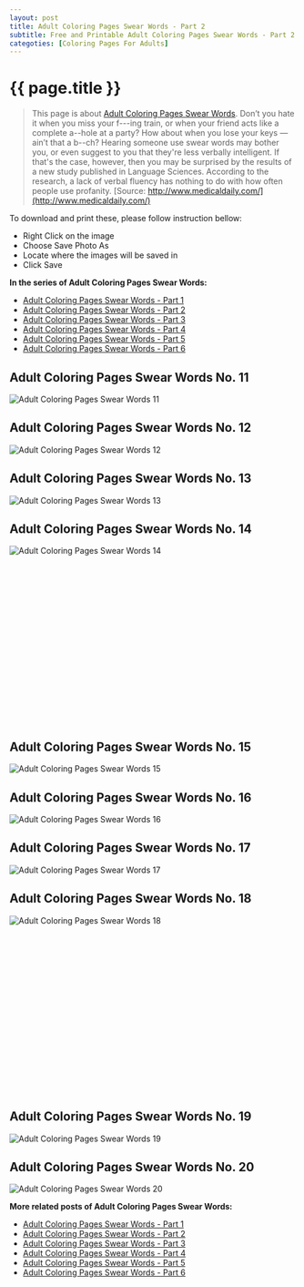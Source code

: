 ```yaml
---
layout: post
title: Adult Coloring Pages Swear Words - Part 2
subtitle: Free and Printable Adult Coloring Pages Swear Words - Part 2
categoties: [Coloring Pages For Adults]
---
```

{{ page.title }}
================
> This page is about [Adult Coloring Pages Swear Words](https://freecoloringpages.github.io/). Don’t you hate it when you miss your f---ing train, or when your friend acts like a complete a--hole at a party? How about when you lose your keys — ain’t that a b--ch? Hearing someone use swear words may bother you, or even suggest to you that they're less verbally intelligent. If that's the case, however, then you may be surprised by the results of a new study published in Language Sciences. According to the research, a lack of verbal fluency has nothing to do with how often people use profanity. [Source: http://www.medicaldaily.com/](http://www.medicaldaily.com/)

To download and print these, please follow instruction bellow:
* Right Click on the image 
* Choose Save Photo As 
* Locate where the images will be saved in 
* Click Save

**In the series of Adult Coloring Pages Swear Words:**

* [Adult Coloring Pages Swear Words - Part 1](https://freecoloringpages.github.io/2017/12/01/Adult-Coloring-Pages-Swear-Words-part-1.html)
* [Adult Coloring Pages Swear Words - Part 2](https://freecoloringpages.github.io/2017/12/01/Adult-Coloring-Pages-Swear-Words-part-2.html)
* [Adult Coloring Pages Swear Words - Part 3](https://freecoloringpages.github.io/2017/12/01/Adult-Coloring-Pages-Swear-Words-part-3.html)
* [Adult Coloring Pages Swear Words - Part 4](https://freecoloringpages.github.io/2017/12/01/Adult-Coloring-Pages-Swear-Words-part-4.html)
* [Adult Coloring Pages Swear Words - Part 5](https://freecoloringpages.github.io/2017/12/01/Adult-Coloring-Pages-Swear-Words-part-5.html)
* [Adult Coloring Pages Swear Words - Part 6](https://freecoloringpages.github.io/2017/12/01/Adult-Coloring-Pages-Swear-Words-part-6.html)

## Adult Coloring Pages Swear Words No. 11
![Adult Coloring Pages Swear Words 11](https://freecoloringpages.github.io/img2/Adult-Coloring-Pages-Swear-Words%20(11).jpg "Adult Coloring Pages Swear Words 11")

## Adult Coloring Pages Swear Words No. 12
![Adult Coloring Pages Swear Words 12](https://freecoloringpages.github.io/img2/Adult-Coloring-Pages-Swear-Words%20(12).jpg "Adult Coloring Pages Swear Words 12")

## Adult Coloring Pages Swear Words No. 13
![Adult Coloring Pages Swear Words 13](https://freecoloringpages.github.io/img2/Adult-Coloring-Pages-Swear-Words%20(13).jpg "Adult Coloring Pages Swear Words 13")

## Adult Coloring Pages Swear Words No. 14
![Adult Coloring Pages Swear Words 14](https://freecoloringpages.github.io/img2/Adult-Coloring-Pages-Swear-Words%20(14).jpg "Adult Coloring Pages Swear Words 14")

<script async src="//pagead2.googlesyndication.com/pagead/js/adsbygoogle.js"></script><!-- Texxtonly --><ins class="adsbygoogle" style="display:inline-block;width:336px;height:280px" data-ad-client="ca-pub-6753140515841889" data-ad-slot="3207852233"></ins><script>(adsbygoogle = window.adsbygoogle || []).push({}); </script>

## Adult Coloring Pages Swear Words No. 15
![Adult Coloring Pages Swear Words 15](https://freecoloringpages.github.io/img2/Adult-Coloring-Pages-Swear-Words%20(15).jpg "Adult Coloring Pages Swear Words 15")

## Adult Coloring Pages Swear Words No. 16
![Adult Coloring Pages Swear Words 16](https://freecoloringpages.github.io/img2/Adult-Coloring-Pages-Swear-Words%20(16).jpg "Adult Coloring Pages Swear Words 16")

## Adult Coloring Pages Swear Words No. 17
![Adult Coloring Pages Swear Words 17](https://freecoloringpages.github.io/img2/Adult-Coloring-Pages-Swear-Words%20(17).jpg "Adult Coloring Pages Swear Words 17")

## Adult Coloring Pages Swear Words No. 18
![Adult Coloring Pages Swear Words 18](https://freecoloringpages.github.io/img2/Adult-Coloring-Pages-Swear-Words%20(18).jpg "Adult Coloring Pages Swear Words 18")

<script async src="//pagead2.googlesyndication.com/pagead/js/adsbygoogle.js"></script><!-- Texxtonly --><ins class="adsbygoogle" style="display:inline-block;width:336px;height:280px" data-ad-client="ca-pub-6753140515841889" data-ad-slot="3207852233"></ins><script>(adsbygoogle = window.adsbygoogle || []).push({}); </script>

## Adult Coloring Pages Swear Words No. 19
![Adult Coloring Pages Swear Words 19](https://freecoloringpages.github.io/img2/Adult-Coloring-Pages-Swear-Words%20(19).jpg "Adult Coloring Pages Swear Words 19")

## Adult Coloring Pages Swear Words No. 20
![Adult Coloring Pages Swear Words 20](https://freecoloringpages.github.io/img2/Adult-Coloring-Pages-Swear-Words%20(20).jpg "Adult Coloring Pages Swear Words 20")

**More related posts of Adult Coloring Pages Swear Words:**

* [Adult Coloring Pages Swear Words - Part 1](https://freecoloringpages.github.io/2017/12/01/Adult-Coloring-Pages-Swear-Words-part-1.html)
* [Adult Coloring Pages Swear Words - Part 2](https://freecoloringpages.github.io/2017/12/01/Adult-Coloring-Pages-Swear-Words-part-2.html)
* [Adult Coloring Pages Swear Words - Part 3](https://freecoloringpages.github.io/2017/12/01/Adult-Coloring-Pages-Swear-Words-part-3.html)
* [Adult Coloring Pages Swear Words - Part 4](https://freecoloringpages.github.io/2017/12/01/Adult-Coloring-Pages-Swear-Words-part-4.html)
* [Adult Coloring Pages Swear Words - Part 5](https://freecoloringpages.github.io/2017/12/01/Adult-Coloring-Pages-Swear-Words-part-5.html)
* [Adult Coloring Pages Swear Words - Part 6](https://freecoloringpages.github.io/2017/12/01/Adult-Coloring-Pages-Swear-Words-part-6.html)

